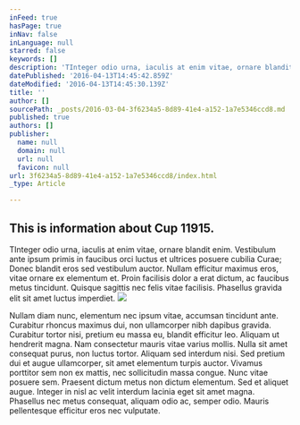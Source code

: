 ```yaml
---
inFeed: true
hasPage: true
inNav: false
inLanguage: null
starred: false
keywords: []
description: 'TInteger odio urna, iaculis at enim vitae, ornare blandit enim. Vestibulum ante ipsum primis in faucibus orci luctus et ultrices posuere cubilia Curae; Donec blandit eros sed vestibulum auctor. Nullam efficitur maximus eros, vitae ornare ex elementum et. Proin facilisis dolor a erat dictum, ac faucibus metus tincidunt. Quisque sagittis nec felis vitae facilisis. Phasellus gravida elit sit amet luctus imperdiet.'
datePublished: '2016-04-13T14:45:42.859Z'
dateModified: '2016-04-13T14:45:30.139Z'
title: ''
author: []
sourcePath: _posts/2016-03-04-3f6234a5-8d89-41e4-a152-1a7e5346ccd8.md
published: true
authors: []
publisher:
  name: null
  domain: null
  url: null
  favicon: null
url: 3f6234a5-8d89-41e4-a152-1a7e5346ccd8/index.html
_type: Article

---
```

## This is information about Cup 11915\.

TInteger odio urna, iaculis at enim vitae, ornare blandit enim. Vestibulum ante ipsum primis in faucibus orci luctus et ultrices posuere cubilia Curae; Donec blandit eros sed vestibulum auctor. Nullam efficitur maximus eros, vitae ornare ex elementum et. Proin facilisis dolor a erat dictum, ac faucibus metus tincidunt. Quisque sagittis nec felis vitae facilisis. Phasellus gravida elit sit amet luctus imperdiet.
![](https://the-grid-user-content.s3-us-west-2.amazonaws.com/e8f04d2c-07da-4d4a-bf6a-c47015b3cb8b.jpg)

Nullam diam nunc, elementum nec ipsum vitae, accumsan tincidunt ante. Curabitur rhoncus maximus dui, non ullamcorper nibh dapibus gravida. Curabitur tortor nisi, pretium eu massa eu, blandit efficitur leo. Aliquam ut hendrerit magna. Nam consectetur mauris vitae varius mollis. Nulla sit amet consequat purus, non luctus tortor. Aliquam sed interdum nisi. Sed pretium dui et augue ullamcorper, sit amet elementum turpis auctor. Vivamus porttitor sem non ex mattis, nec sollicitudin massa congue. Nunc vitae posuere sem. Praesent dictum metus non dictum elementum. Sed et aliquet augue. Integer in nisl ac velit interdum lacinia eget sit amet magna. Phasellus nec metus consequat, aliquam odio ac, semper odio. Mauris pellentesque efficitur eros nec vulputate.